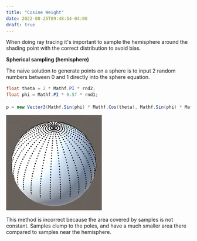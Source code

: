 ```yaml
---
title: "Cosine Weight"
date: 2022-08-25T09:48:54-04:00
draft: true
---
```


When doing ray tracing it's important to sample the hemisphere around the shading point with the correct distribution to avoid bias. 

**Spherical sampling (hemisphere)**

The naive solution to generate points on a sphere is to input 2 random numbers between 0 and 1 directly into the sphere equation.

``` csharp
float theta = 2 * Mathf.PI * rnd2;
float phi = Mathf.PI * 0.5f * rnd1;

p = new Vector3(Mathf.Sin(phi) * Mathf.Cos(theta), Mathf.Sin(phi) * Mathf.Sin(theta), Mathf.Cos(phi));
```

![image.png](/cosine-weight/.attachments/image-617e6190-9f28-442c-8664-72c08b3cc3fb.png)

This method is incorrect because the area covered by samples is not constant. Samples clump to the poles, and have a much smaller area there compared to samples near the hemisphere.

